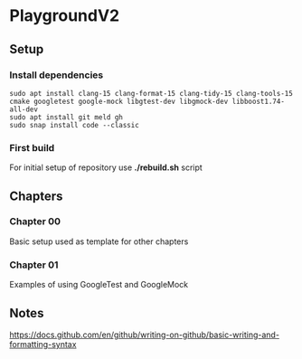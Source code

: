 # PlaygroundV2


## Setup

### Install dependencies

```
sudo apt install clang-15 clang-format-15 clang-tidy-15 clang-tools-15 cmake googletest google-mock libgtest-dev libgmock-dev libboost1.74-all-dev
sudo apt install git meld gh
sudo snap install code --classic
```
### First build
For initial setup of repository use **./rebuild.sh** script

## Chapters

### Chapter 00
Basic setup used as template for other chapters

### Chapter 01
Examples of using GoogleTest and GoogleMock


## Notes
https://docs.github.com/en/github/writing-on-github/basic-writing-and-formatting-syntax
